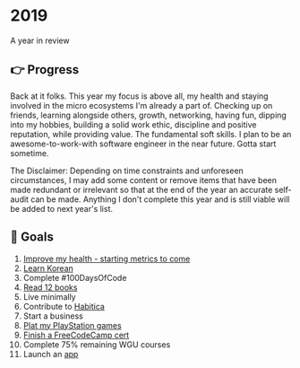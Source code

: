 # 2019
A year in review

## :point_right: Progress
Back at it folks. This year my focus is above all, my health and staying involved in the micro ecosystems I'm already a part of. Checking up on friends, learning alongside others, growth, networking, having fun, dipping into my hobbies, building a solid work ethic, discipline and positive reputation, while providing value. The fundamental soft skills. I plan to be an awesome-to-work-with software engineer in the near future. Gotta start sometime.

The Disclaimer: Depending on time constraints and unforeseen circumstances, I may add some content or remove items that have been made redundant or irrelevant so that at the end of the year an accurate self-audit can be made. Anything I don't complete this year and is still viable will be added to next year's list.


## :round_pushpin: Goals
1. [Improve my health - starting metrics to come](https://www.fitbit.com/user/6K95X5)
2. [Learn Korean](/Korean.md)
3. Complete #100DaysOfCode
4. [Read 12 books](https://www.goodreads.com/review/list/84207402-cecilia?read_at=2019)
5. Live minimally
6. Contribute to [Habitica](https://habitica.com/)
7. Start a business
8. [Plat my PlayStation games](https://www.truetrophies.com/gamer/Neo_Fades)
9. [Finish a FreeCodeCamp cert](https://www.freecodecamp.org/ceciliaconsta3)
10. Complete 75% remaining WGU courses
11. Launch an [app](/Android.md)
